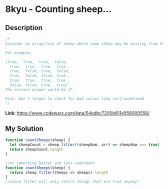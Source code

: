 # 8kyu - Counting sheep...

## Description
```js
/*
Consider an array/list of sheep where some sheep may be missing from their place. We need a function that counts the number of sheep present in the array (true means present).

For example,

[true,  true,  true,  false,
  true,  true,  true,  true ,
  true,  false, true,  false,
  true,  false, false, true ,
  true,  true,  true,  true ,
  false, false, true,  true]
The correct answer would be 17.

Hint: Don't forget to check for bad values like null/undefined
*/
```

**Link:** https://www.codewars.com/kata/54edbc7200b811e956000556/

## My Solution
```js
function countSheeps(sheep) {
  let sheepCount = sheep.filter((sheepNum, arr) => sheepNum === true)
  return sheepCount.length
}

//or something better and less redundant
function countSheeps(sheep) {
  return sheep.filter(sheeps => sheeps).length
}
//since filter will only return things that are true anyway!
```
